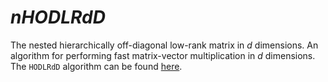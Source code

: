 # $nHODLRdD$
The nested hierarchically off-diagonal low-rank matrix in $d$ dimensions. An algorithm for performing fast matrix-vector multiplication in $d$ dimensions. The `HODLRdD` algorithm can be found [here](https://github.com/SAFRAN-LAB/HODLRdD).
